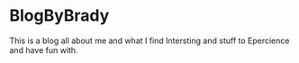 # BlogByBrady
This is a blog all about me and what I find Intersting and stuff to Epercience and have fun with.
